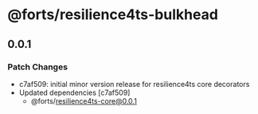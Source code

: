 # @forts/resilience4ts-bulkhead

## 0.0.1

### Patch Changes

- c7af509: initial minor version release for resilience4ts core decorators
- Updated dependencies [c7af509]
  - @forts/resilience4ts-core@0.0.1
